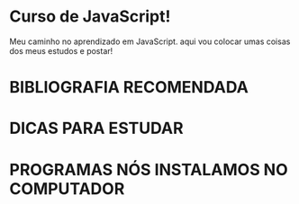 # Curso de JavaScript!


Meu caminho no aprendizado em JavaScript.
aqui vou colocar umas coisas dos meus estudos e postar!

# BIBLIOGRAFIA RECOMENDADA




# DICAS PARA ESTUDAR

# PROGRAMAS NÓS INSTALAMOS NO COMPUTADOR

